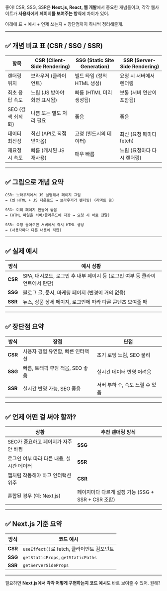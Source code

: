 좋아! CSR, SSG, SSR은 **Next.js, React, 웹 개발**에서 중요한 개념들이고, 각각 웹사이트가 **사용자에게 페이지를 보여주는 방식**에 차이가 있어.

아래에 표 + 예시 + 언제 쓰는지 + 장단점까지 하나씩 정리해줄게.

---

## ✅ 개념 비교 표 (CSR / SSG / SSR)

| 항목              | CSR (Client-Side Rendering)  | SSG (Static Site Generation) | SSR (Server-Side Rendering) |
| ----------------- | ---------------------------- | ---------------------------- | --------------------------- |
| 렌더링 위치       | 브라우저 (클라이언트)        | 빌드 타임 (정적 HTML 생성)   | 요청 시 서버에서 렌더링     |
| 최초 응답 속도    | 느림 (JS 받아야 화면 표시됨) | 빠름 (HTML 미리 생성됨)      | 보통 (서버 연산이 포함됨)   |
| SEO (검색 최적화) | 나쁨 또는 별도 처리 필요     | 좋음                         | 좋음                        |
| 데이터 최신성     | 최신 (API로 직접 받아옴)     | 고정 (빌드시의 데이터)       | 최신 (요청 때마다 fetch)    |
| 재요청 시 속도    | 빠름 (캐시된 JS 재사용)      | 매우 빠름                    | 느림 (요청마다 다시 렌더링) |

---

## ✅ 그림으로 개념 요약

```
CSR: 브라우저에서 JS 실행해서 페이지 그림
→ (빈 HTML + JS 다운로드 → 브라우저가 렌더링) (리액트 씀)

SSG: 미리 페이지 만들어 놓음
→ (HTML 파일을 서버/클라우드에 저장 → 요청 시 바로 전달)

SSR: 요청 들어오면 서버에서 즉시 HTML 생성
→ (사용자마다 다른 내용에 적합)
```

---

## ✅ 실제 예시

| 방식    | 예시 상황                                                                    |
| ------- | ---------------------------------------------------------------------------- |
| **CSR** | SPA, 대시보드, 로그인 후 내부 페이지 등 (로그인 여부 등 클라이언트에서 판단) |
| **SSG** | 블로그 글, 문서, 마케팅 페이지 (변경이 거의 없음)                            |
| **SSR** | 뉴스, 상품 상세 페이지, 로그인에 따라 다른 콘텐츠 보여줄 때                  |

---

## ✅ 장단점 요약

| 방식    | 장점                              | 단점                           |
| ------- | --------------------------------- | ------------------------------ |
| **CSR** | 사용자 경험 유연함, 빠른 인터랙션 | 초기 로딩 느림, SEO 불리       |
| **SSG** | 빠름, 트래픽 부담 적음, SEO 좋음  | 실시간 데이터 반영 어려움      |
| **SSR** | 실시간 반영 가능, SEO 좋음        | 서버 부하 ↑, 속도 느릴 수 있음 |

---

## ✅ 언제 어떤 걸 써야 할까?

| 상황                                      | 추천 렌더링 방식                                   |
| ----------------------------------------- | -------------------------------------------------- |
| SEO가 중요하고 페이지가 자주 안 바뀜      | **SSG**                                            |
| 로그인 여부 따라 다른 내용, 실시간 데이터 | **SSR**                                            |
| 앱처럼 작동해야 하고 인터랙션 위주        | **CSR**                                            |
| 혼합된 경우 (예: Next.js)                 | 페이지마다 다르게 설정 가능 (SSG + SSR + CSR 조합) |

---

## ✅ Next.js 기준 요약

| 방식    | 코드 예시                                  |
| ------- | ------------------------------------------ |
| **CSR** | `useEffect()`로 fetch, 클라이언트 컴포넌트 |
| **SSG** | `getStaticProps`, `getStaticPaths`         |
| **SSR** | `getServerSideProps`                       |

---

필요하면 **Next.js에서 각각 어떻게 구현하는지 코드 예시**도 바로 보여줄 수 있어. 원해?
